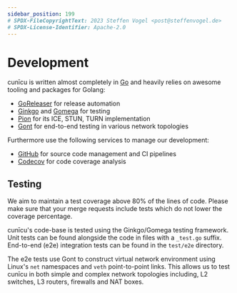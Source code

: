 ```yaml
---
sidebar_position: 199
# SPDX-FileCopyrightText: 2023 Steffen Vogel <post@steffenvogel.de>
# SPDX-License-Identifier: Apache-2.0
---
```


# Development

cunīcu is written almost completely in [Go](https://go.dev/) and heavily relies on awesome tooling and packages for Golang:

-   [GoReleaser](https://goreleaser.com/) for release automation
-   [Ginkgo](https://onsi.github.io/ginkgo) and [Gomega](https://onsi.github.io/gomega) for testing
-   [Pion](https://github.com/pion) for its ICE, STUN, TURN implementation
-   [Gont](https://github.com/stv0g/gont) for end-to-end testing in various network topologies

Furthermore use the following services to manage our development:

-   [GitHub](https://github.com/cunicu/cunicu) for source code management and CI pipelines
-   [Codecov](https://app.codecov.io/gh/cunicu/cunicu) for code coverage analysis

## Testing

We aim to maintain a test coverage above 80% of the lines of code.
Please make sure that your merge requests include tests which do not lower the coverage percentage.

cunīcu's code-base is tested using the Ginkgo/Gomega testing framework.
Unit tests can be found alongside the code in files with a `_test.go` suffix.
End-to-end (e2e) integration tests can be found in the `test/e2e` directory.

The e2e tests use Gont to construct virtual network environment using Linux's `net` namespaces and `veth` point-to-point links.
This allows us to test cunīcu in both simple and complex network topologies including, L2 switches, L3 routers, firewalls and NAT boxes.
